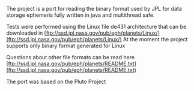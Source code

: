 The project is a port for reading the binary format used by JPL for data storage ephemeris fully written in java and multithread safe.

Tests were performed using the Linux file de431 architecture that can be downloaded in [ftp://ssd.jpl.nasa.gov/pub/eph/planets/Linux/](ftp://ssd.jpl.nasa.gov/pub/eph/planets/Linux/)
At the moment the project supports only binary format generated for Linux

Questions about other file formats can be read here [ftp://ssd.jpl.nasa.gov/pub/eph/planets/README.txt](ftp://ssd.jpl.nasa.gov/pub/eph/planets/README.txt)

The port was based on the Pluto Project